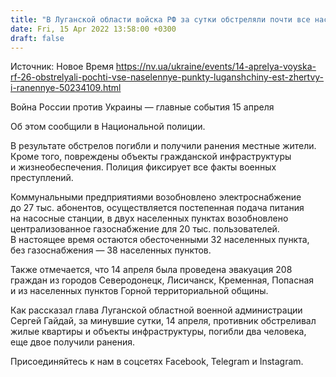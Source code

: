 ```yaml
---
title: "В Луганской области войска РФ за сутки обстреляли почти все населенные пункты, есть погибшие и раненые мирные жители"
date: Fri, 15 Apr 2022 13:58:00 +0300
draft: false
---
```

Источник: Новое Время https://nv.ua/ukraine/events/14-aprelya-voyska-rf-26-obstrelyali-pochti-vse-naselennye-punkty-luganshchiny-est-zhertvy-i-ranennye-50234109.html


Война России против Украины — главные события 15 апреля

Об этом сообщили в Национальной полиции.

В результате обстрелов погибли и получили ранения местные жители. Кроме того, повреждены объекты гражданской инфраструктуры и жизнеобеспечения. Полиция фиксирует все факты военных преступлений.

 Коммунальными предприятиями возобновлено электроснабжение до 27 тыс. абонентов, осуществляется постепенная подача питания на насосные станции, в двух населенных пунктах возобновлено централизованное газоснабжение для 20 тыс. пользователей. В настоящее время остаются обесточенными 32 населенных пункта, без газоснабжения — 38 населенных пунктов.

Также отмечается, что 14 апреля была проведена эвакуация 208 граждан из городов Северодонецк, Лисичанск, Кременная, Попасная и из населенных пунктов Горной территориальной общины.

Как рассказал глава Луганской областной военной администрации Сергей Гайдай, за минувшие сутки, 14 апреля, противник обстреливал жилые квартиры и объекты инфраструктуры, погибли два человека, еще двое получили ранения.

Присоединяйтесь к нам в соцсетях Facebook, Telegram и Instagram.
